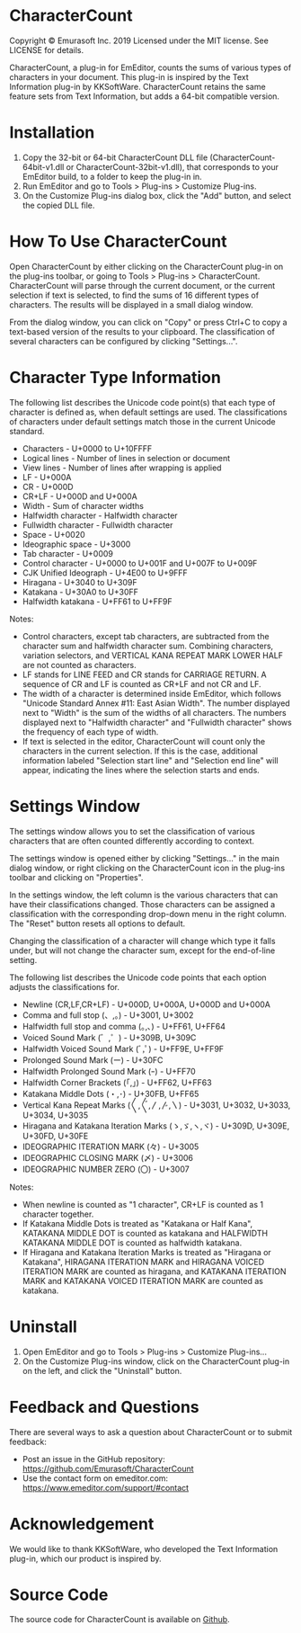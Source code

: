 # CharacterCount
Copyright © Emurasoft Inc. 2019
Licensed under the MIT license. See LICENSE for details.

CharacterCount, a plug-in for EmEditor, counts the sums of various types of characters in your document. This plug-in is inspired by the Text Information plug-in by KKSoftWare. CharacterCount retains the same feature sets from Text Information, but adds a 64-bit compatible version.

# Installation
1. Copy the 32-bit or 64-bit CharacterCount DLL file (CharacterCount-64bit-v1.dll or CharacterCount-32bit-v1.dll), that corresponds to your EmEditor build, to a folder to keep the plug-in in.
2. Run EmEditor and go to Tools > Plug-ins > Customize Plug-ins.
3. On the Customize Plug-ins dialog box, click the "Add" button, and select the copied DLL file.

# How To Use CharacterCount
Open CharacterCount by either clicking on the CharacterCount plug-in on the plug-ins toolbar, or going to Tools > Plug-ins > CharacterCount. CharacterCount will parse through the current document, or the current selection if text is selected, to find the sums of 16 different types of characters. The results will be displayed in a small dialog window.

From the dialog window, you can click on "Copy" or press Ctrl+C to copy a text-based version of the results to your clipboard. The classification of several characters can be configured by clicking "Settings...".

# Character Type Information
The following list describes the Unicode code point(s) that each type of character is defined as, when default settings are used. The classifications of characters under default settings match those in the current Unicode standard.

* Characters - U+0000 to U+10FFFF
* Logical lines - Number of lines in selection or document
* View lines - Number of lines after wrapping is applied
* LF - U+000A
* CR - U+000D
* CR+LF - U+000D and U+000A
* Width - Sum of character widths
* Halfwidth character - Halfwidth character
* Fullwidth character - Fullwidth character
* Space - U+0020
* Ideographic space - U+3000
* Tab character - U+0009
* Control character - U+0000 to U+001F and U+007F to U+009F
* CJK Unified Ideograph - U+4E00 to U+9FFF
* Hiragana - U+3040 to U+309F
* Katakana - U+30A0 to U+30FF
* Halfwidth katakana - U+FF61 to U+FF9F

Notes:
* Control characters, except tab characters, are subtracted from the character sum and halfwidth character sum. Combining characters, variation selectors, and VERTICAL KANA REPEAT MARK LOWER HALF are not counted as characters.
* LF stands for LINE FEED and CR stands for CARRIAGE RETURN. A sequence of CR and LF is counted as CR+LF and not CR and LF.
* The width of a character is determined inside EmEditor, which follows "Unicode Standard Annex #11: East Asian Width". The number displayed next to "Width" is the sum of the widths of all characters. The numbers displayed next to "Halfwidth character" and "Fullwidth character" shows the frequency of each type of width.
* If text is selected in the editor, CharacterCount will count only the characters in the current selection. If this is the case, additional information labeled "Selection start line" and "Selection end line" will appear, indicating the lines where the selection starts and ends.

# Settings Window
The settings window allows you to set the classification of various characters that are often counted differently according to context.

The settings window is opened either by clicking "Settings..." in the main dialog window, or right clicking on the CharacterCount icon in the plug-ins toolbar and clicking on "Properties".

In the settings window, the left column is the various characters that can have their classifications changed. Those characters can be assigned a classification with the corresponding drop-down menu in the right column. The "Reset" button resets all options to default.

Changing the classification of a character will change which type it falls under, but will not change the character sum, except for the end-of-line setting.

The following list describes the Unicode code points that each option adjusts the classifications for.

* Newline (CR,LF,CR+LF) - U+000D, U+000A, U+000D and U+000A
* Comma and full stop (、,。) - U+3001, U+3002
* Halfwidth full stop and comma (｡,､) - U+FF61, U+FF64
* Voiced Sound Mark (゛,゜) - U+309B, U+309C
* Halfwidth Voiced Sound Mark (ﾞ,ﾟ) - U+FF9E, U+FF9F
* Prolonged Sound Mark (ー) - U+30FC
* Halfwidth Prolonged Sound Mark (ｰ) - U+FF70
* Halfwidth Corner Brackets (｢,｣) - U+FF62, U+FF63
* Katakana Middle Dots (・,･) - U+30FB, U+FF65
* Vertical Kana Repeat Marks (〱,〲,〳,〴,〵) - U+3031, U+3032, U+3033, U+3034, U+3035
* Hiragana and Katakana Iteration Marks (ゝ,ゞ,ヽ,ヾ) - U+309D, U+309E, U+30FD, U+30FE
* IDEOGRAPHIC ITERATION MARK (々) - U+3005
* IDEOGRAPHIC CLOSING MARK (〆) - U+3006
* IDEOGRAPHIC NUMBER ZERO (〇) - U+3007

Notes:
* When newline is counted as "1 character", CR+LF is counted as 1 character together.
* If Katakana Middle Dots is treated as "Katakana or Half Kana", KATAKANA MIDDLE DOT is counted as katakana and HALFWIDTH KATAKANA MIDDLE DOT is counted as halfwidth katakana.
* If Hiragana and Katakana Iteration Marks is treated as "Hiragana or Katakana", HIRAGANA ITERATION MARK and HIRAGANA VOICED ITERATION MARK are counted as hiragana, and KATAKANA ITERATION MARK and KATAKANA VOICED ITERATION MARK are counted as katakana.

# Uninstall
1. Open EmEditor and go to Tools > Plug-ins > Customize Plug-ins...
2. On the Customize Plug-ins window, click on the CharacterCount plug-in on the left, and click the "Uninstall" button.

# Feedback and Questions
There are several ways to ask a question about CharacterCount or to submit feedback:

* Post an issue in the GitHub repository: https://github.com/Emurasoft/CharacterCount
* Use the contact form on emeditor.com: https://www.emeditor.com/support/#contact

# Acknowledgement
We would like to thank KKSoftWare, who developed the Text Information plug-in, which our product is inspired by.

# Source Code
The source code for CharacterCount is available on [Github](https://github.com/Emurasoft/CharacterCount).
